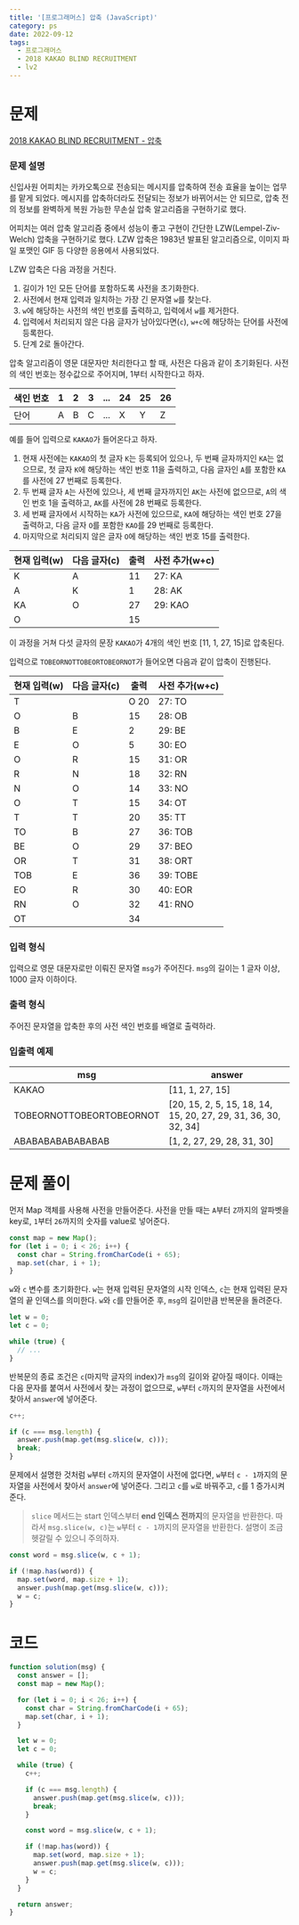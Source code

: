 ```yaml
---
title: '[프로그래머스] 압축 (JavaScript)'
category: ps
date: 2022-09-12
tags:
  - 프로그래머스
  - 2018 KAKAO BLIND RECRUITMENT
  - lv2
---
```


# 문제

[2018 KAKAO BLIND RECRUITMENT - 압축](https://school.programmers.co.kr/learn/courses/30/lessons/17684)

### 문제 설명

신입사원 어피치는 카카오톡으로 전송되는 메시지를 압축하여 전송 효율을 높이는 업무를 맡게 되었다. 메시지를 압축하더라도 전달되는 정보가 바뀌어서는 안 되므로, 압축 전의 정보를 완벽하게 복원 가능한 무손실 압축 알고리즘을 구현하기로 했다.

어피치는 여러 압축 알고리즘 중에서 성능이 좋고 구현이 간단한 LZW(Lempel-Ziv-Welch) 압축을 구현하기로 했다. LZW 압축은 1983년 발표된 알고리즘으로, 이미지 파일 포맷인 GIF 등 다양한 응용에서 사용되었다.

LZW 압축은 다음 과정을 거친다.

1. 길이가 1인 모든 단어를 포함하도록 사전을 초기화한다.
2. 사전에서 현재 입력과 일치하는 가장 긴 문자열 `w`를 찾는다.
3. `w`에 해당하는 사전의 색인 번호를 출력하고, 입력에서 `w`를 제거한다.
4. 입력에서 처리되지 않은 다음 글자가 남아있다면(`c`), `w+c`에 해당하는 단어를 사전에 등록한다.
5. 단계 2로 돌아간다.

압축 알고리즘이 영문 대문자만 처리한다고 할 때, 사전은 다음과 같이 초기화된다. 사전의 색인 번호는 정수값으로 주어지며, 1부터 시작한다고 하자.

| 색인 번호 | 1   | 2   | 3   | ... | 24  | 25  | 26  |
| --------- | --- | --- | --- | --- | --- | --- | --- |
| 단어      | A   | B   | C   | ... | X   | Y   | Z   |

예를 들어 입력으로 `KAKAO`가 들어온다고 하자.

1. 현재 사전에는 `KAKAO`의 첫 글자 `K`는 등록되어 있으나, 두 번째 글자까지인 `KA`는 없으므로, 첫 글자 `K`에 해당하는 색인 번호 11을 출력하고, 다음 글자인 `A`를 포함한 `KA`를 사전에 27 번째로 등록한다.
2. 두 번째 글자 `A`는 사전에 있으나, 세 번째 글자까지인 `AK`는 사전에 없으므로, `A`의 색인 번호 1을 출력하고, `AK`를 사전에 28 번째로 등록한다.
3. 세 번째 글자에서 시작하는 `KA`가 사전에 있으므로, `KA`에 해당하는 색인 번호 27을 출력하고, 다음 글자 `O`를 포함한 `KAO`를 29 번째로 등록한다.
4. 마지막으로 처리되지 않은 글자 `O`에 해당하는 색인 번호 15를 출력한다.

| 현재 입력(w) | 다음 글자(c) | 출력 | 사전 추가(w+c) |
| ------------ | ------------ | ---- | -------------- |
| K            | A            | 11   | 27: KA         |
| A            | K            | 1    | 28: AK         |
| KA           | O            | 27   | 29: KAO        |
| O            |              | 15   |                |

이 과정을 거쳐 다섯 글자의 문장 `KAKAO`가 4개의 색인 번호 [11, 1, 27, 15]로 압축된다.

입력으로 `TOBEORNOTTOBEORTOBEORNOT`가 들어오면 다음과 같이 압축이 진행된다.

| 현재 입력(w) | 다음 글자(c) | 출력 | 사전 추가(w+c) |
| ------------ | ------------ | ---- | -------------- |
| T            |              | O 20 | 27: TO         |
| O            | B            | 15   | 28: OB         |
| B            | E            | 2    | 29: BE         |
| E            | O            | 5    | 30: EO         |
| O            | R            | 15   | 31: OR         |
| R            | N            | 18   | 32: RN         |
| N            | O            | 14   | 33: NO         |
| O            | T            | 15   | 34: OT         |
| T            | T            | 20   | 35: TT         |
| TO           | B            | 27   | 36: TOB        |
| BE           | O            | 29   | 37: BEO        |
| OR           | T            | 31   | 38: ORT        |
| TOB          | E            | 36   | 39: TOBE       |
| EO           | R            | 30   | 40: EOR        |
| RN           | O            | 32   | 41: RNO        |
| OT           |              | 34   |                |

### 입력 형식

입력으로 영문 대문자로만 이뤄진 문자열 `msg`가 주어진다. `msg`의 길이는 1 글자 이상, 1000 글자 이하이다.

### 출력 형식

주어진 문자열을 압축한 후의 사전 색인 번호를 배열로 출력하라.

### 입출력 예제

| msg                      | answer                                                         |
| ------------------------ | -------------------------------------------------------------- |
| KAKAO                    | [11, 1, 27, 15]                                                |
| TOBEORNOTTOBEORTOBEORNOT | [20, 15, 2, 5, 15, 18, 14, 15, 20, 27, 29, 31, 36, 30, 32, 34] |
| ABABABABABABABAB         | [1, 2, 27, 29, 28, 31, 30]                                     |

# 문제 풀이

먼저 Map 객체를 사용해 사전을 만들어준다. 사전을 만들 때는 `A`부터 `Z`까지의 알파벳을 key로, `1`부터 `26`까지의 숫자를 value로 넣어준다.

```js
const map = new Map();
for (let i = 0; i < 26; i++) {
  const char = String.fromCharCode(i + 65);
  map.set(char, i + 1);
}
```

`w`와 `c` 변수를 초기화한다. `w`는 현재 입력된 문자열의 시작 인덱스, `c`는 현재 입력된 문자열의 끝 인덱스를 의미한다. `w`와 `c`를 만들어준 후, `msg`의 길이만큼 반복문을 돌려준다.

```js
let w = 0;
let c = 0;

while (true) {
  // ...
}
```

반복문의 종료 조건은 `c`(마지막 글자의 index)가 `msg`의 길이와 같아질 때이다. 이때는 다음 문자를 붙여서 사전에서 찾는 과정이 없으므로, `w`부터 `c`까지의 문자열을 사전에서 찾아서 `answer`에 넣어준다.

```js
c++;

if (c === msg.length) {
  answer.push(map.get(msg.slice(w, c)));
  break;
}
```

문제에서 설명한 것처럼 `w`부터 `c`까지의 문자열이 사전에 없다면, `w`부터 `c - 1`까지의 문자열을 사전에서 찾아서 `answer`에 넣어준다. 그리고 `c`를 `w`로 바꿔주고, `c`를 1 증가시켜준다.

> `slice` 메서드는 start 인덱스부터 **end 인덱스 전까지**의 문자열을 반환한다. 따라서 `msg.slice(w, c)`는 `w`부터 `c - 1`까지의 문자열을 반환한다. 설명이 조금 헷갈릴 수 있으니 주의하자.

```js
const word = msg.slice(w, c + 1);

if (!map.has(word)) {
  map.set(word, map.size + 1);
  answer.push(map.get(msg.slice(w, c)));
  w = c;
}
```

# 코드

```js
function solution(msg) {
  const answer = [];
  const map = new Map();

  for (let i = 0; i < 26; i++) {
    const char = String.fromCharCode(i + 65);
    map.set(char, i + 1);
  }

  let w = 0;
  let c = 0;

  while (true) {
    c++;

    if (c === msg.length) {
      answer.push(map.get(msg.slice(w, c)));
      break;
    }

    const word = msg.slice(w, c + 1);

    if (!map.has(word)) {
      map.set(word, map.size + 1);
      answer.push(map.get(msg.slice(w, c)));
      w = c;
    }
  }

  return answer;
}
```
